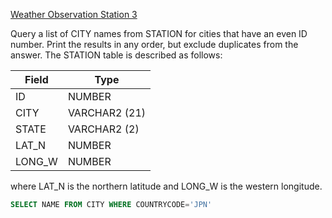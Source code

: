 [Weather Observation Station 3](https://www.hackerrank.com/challenges/weather-observation-station-3/problem)

Query a list of CITY names from STATION for cities that have an even ID number. Print the results in any order, but exclude duplicates from the answer.
The STATION table is described as follows:

|    Field      |     Type      |
| ------------- | ------------- |
| ID            | NUMBER        |
| CITY          | VARCHAR2 (21) |
| STATE         | VARCHAR2 (2)  |
| LAT_N         | NUMBER        |
| LONG_W        | NUMBER        |

where LAT_N is the northern latitude and LONG_W is the western longitude.

```sql
SELECT NAME FROM CITY WHERE COUNTRYCODE='JPN'
```
